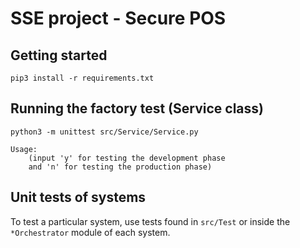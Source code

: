 # SSE project - Secure POS



## Getting started

```console
pip3 install -r requirements.txt
```

## Running the factory test (Service class)

```console
python3 -m unittest src/Service/Service.py
```

```console
Usage:
    (input 'y' for testing the development phase
    and 'n' for testing the production phase)
```

## Unit tests of systems

To test a particular system, use tests found in `src/Test` or inside the `*Orchestrator` module of each system.